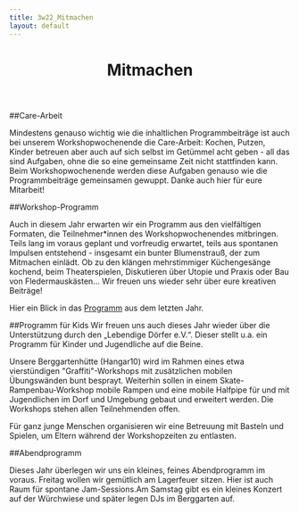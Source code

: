 ```yaml
---
title: 3w22_Mitmachen
layout: default
---
```


<header class="wwwmitmachen">
<h1> Mitmachen </h1>
</header>



 <p> </p> <p> </p>

##Care-Arbeit

 Mindestens genauso wichtig wie die inhaltlichen Programmbeiträge ist auch bei unserem Workshopwochenende die Care-Arbeit: Kochen, Putzen, Kinder betreuen aber auch auf sich selbst im Getümmel acht geben - all das sind Aufgaben, ohne die so eine gemeinsame Zeit nicht stattfinden kann. Beim Workshopwochenende werden diese Aufgaben genauso wie die Programmbeiträge gemeinsamen gewuppt. Danke auch hier für eure Mitarbeit!
<p> </p>

##Workshop-Programm

Auch in diesem Jahr erwarten wir ein Programm aus den vielfältigen Formaten, die Teilnehmer*innen des Workshopwochenendes mitbringen. Teils lang im voraus geplant und vorfreudig erwartet, teils aus spontanen Impulsen entstehend - insgesamt  ein bunter Blumenstrauß, der zum Mitmachen einlädt. Ob zu den klängen mehrstimmiger Küchengesänge kochend, beim Theaterspielen,  Diskutieren über Utopie und Praxis oder Bau von Fledermauskästen... Wir freuen uns wieder sehr über eure kreativen Beiträge!

Hier ein Blick in das [Programm](https://dorf.wichmar.eu/assets/images/WW21_Programm.jpg) aus dem letzten Jahr.
<p> </p>

##Programm für Kids
Wir freuen uns auch dieses Jahr wieder über die Unterstützung durch den „Lebendige Dörfer e.V.“. Dieser stellt u.a. ein Programm für Kinder und Jugendliche auf die Beine.
<p> </p>
Unsere Berggartenhütte (Hangar10) wird im Rahmen eines etwa vierstündigen "Graffiti"-Workshops mit zusätzlichen mobilen Übungswänden bunt besprayt. Weiterhin sollen in einem Skate-Rampenbau-Workshop mobile Rampen und eine mobile Halfpipe für und mit Jugendlichen im Dorf und Umgebung gebaut und erweitert werden. Die Workshops stehen allen Teilnehmenden offen.
<p> <p/>
Für ganz junge Menschen organisieren wir eine Betreuung mit Basteln und Spielen, um Eltern während der Workshopzeiten zu entlasten.

##Abendprogramm

Dieses Jahr überlegen wir uns ein kleines, feines Abendprogramm im voraus. Freitag wollen wir gemütlich am Lagerfeuer sitzen. Hier ist auch Raum für spontane Jam-Sessions.Am Samstag gibt es ein kleines Konzert auf der Würchwiese und später legen DJs im Berggarten auf.
